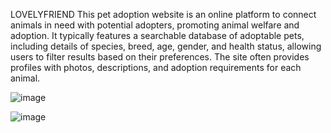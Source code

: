LOVELYFRIEND
This pet adoption website is an online platform to connect animals in need with potential adopters, promoting animal welfare and adoption. It typically features a searchable database of adoptable pets, including details of species, breed, age, gender, and health status, allowing users to filter results based on their preferences. The site often provides profiles with photos, descriptions, and adoption requirements for each animal.

![image](https://github.com/user-attachments/assets/e2b6c9c1-0433-4b51-980e-adb1d9ad92bd)

![image](https://github.com/user-attachments/assets/6cf86c55-0797-45e9-b372-500bd25444d2)
